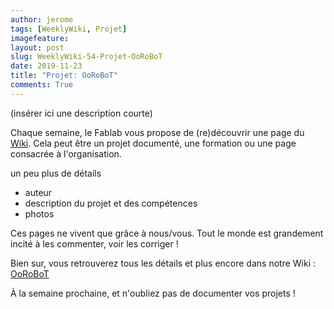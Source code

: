 ```yaml
---
author: jerome
tags: [WeeklyWiki, Projet]
imagefeature:
layout: post
slug: WeeklyWiki-54-Projet-OoRoBoT
date: 2019-11-23
title: "Projet: OoRoBoT"
comments: True
---
```


(insérer ici une description courte)

Chaque semaine, le Fablab vous propose de (re)découvrir une page du [Wiki](https://wiki.fablab-lannion.org). Cela peut être un projet documenté, une formation ou une page consacrée à l'organisation.

un peu plus de détails
* auteur
* description du projet et des compétences
* photos

Ces pages ne vivent que grâce à nous/vous. Tout le monde est grandement incité à les commenter, voir les corriger !

Bien sur, vous retrouverez tous les détails et plus encore dans notre Wiki : [OoRoBoT](https://wiki.fablab-lannion.org/index.php?title=OoRoBoT)

À la semaine prochaine, et n'oubliez pas de documenter vos projets !

